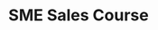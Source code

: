 ---
id: 0
title: SME Sales Course
snippet: Developing effective sales skills can have a massive positive impact
image: home.svg
description: Developing effective sales skills can have a positive impact on the bottom line for small & medium business owners. After we have conducted a thorough training needs analysis in consultation with you, we will design a training course to suit your exact needs. 
overview: This course can be delivered over 1 – 2 days in person or virtually. The course deep dives into the psychology of how to effectively engage with your customer to better understand their buying motives & needs. You will then learn the secret to presenting your product or service in such a way that your customer will want to buy for you, rather than you needing to sell to them!
receive:
 - 1-to-2-day custom designed sale workshop that will unlock your team’s potential making selling a natural process.
 - A complete set of student training workbooks.
 - Custom designed role play simulations specific to your business.
 - Group exercises designed to stimulate participation to help better retain newly learnt concepts.
 - Assessment tasks designed to assess retention of newly learnt concepts.
 - Follow up assessment 30 days after training course to ensure the desired outcomes have been achieved.
outcomes:
 - Understand the importance developing & maintain a positive mindset.
 - Learn new tools to reset their mindset easily.
 - How to fearless when prospecting for new sales opportunities.
 - Learn 24 prospecting techniques that guarantee a massive flow of new leads.
 - Develop advanced telephone skills that increase confidence and sales.
 - Master the art of closing a sale.
 - Develop answers for overcoming the top 6 objections.
 - Understand how to use alternative closes to re-frame the offer.
 - Learn how to use the different questioning modes to influence the conversation.
 - Become proficient at exercising influence during the sales process.
 - And of course, sell more!
---